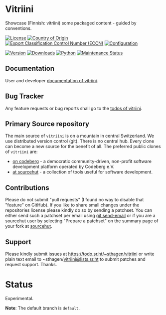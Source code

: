 # Vitriini

Showcase (Finnish: vitriini) some packaged content - guided by conventions.

[![License](https://git.sr.ht/~sthagen/vitriini/blob/default/docs/badges/license-spdx-mit.svg)](https://git.sr.ht/~sthagen/vitriini/tree/default/item/LICENSE)
[![Country of Origin](https://git.sr.ht/~sthagen/vitriini/blob/default/docs/badges/country-of-origin-name-switzerland-neutral.svg)](https://git.sr.ht/~sthagen/vitriini/tree/default/item/COUNTRY-OF-ORIGIN)
[![Export Classification Control Number (ECCN)](https://git.sr.ht/~sthagen/vitriini/blob/default/docs/badges/export-control-classification-number_eccn-ear99-neutral.svg)](https://git.sr.ht/~sthagen/vitriini/tree/default/item/EXPORT-CONTROL-CLASSIFICATION-NUMBER)
[![Configuration](https://git.sr.ht/~sthagen/vitriini/blob/default/docs/badges/configuration-sbom.svg)](https://git.sr.ht/~sthagen/vitriini/tree/default/item/docs/third-party/README.md)

[![Version](https://git.sr.ht/~sthagen/vitriini/blob/default/docs/badges/latest-release.svg)](https://pypi.python.org/pypi/vitriini/)
[![Downloads](https://git.sr.ht/~sthagen/vitriini/blob/default/docs/badges/downloads-per-month.svg)](https://pepy.tech/project/vitriini)
[![Python](https://git.sr.ht/~sthagen/vitriini/blob/default/docs/badges/python-versions.svg)](https://pypi.python.org/pypi/vitriini/)
[![Maintenance Status](https://git.sr.ht/~sthagen/vitriini/blob/default/docs/badges/commits-per-year.svg)](https://git.sr.ht/~sthagen/vitriini/log)

## Documentation

User and developer [documentation of vitriini](https://codes.dilettant.life/docs/vitriini).

## Bug Tracker

Any feature requests or bug reports shall go to the [todos of vitriini](https://todo.sr.ht/~sthagen/vitriini).

## Primary Source repository

The main source of `vitriini` is on a mountain in central Switzerland.
We use distributed version control (git).
There is no central hub.
Every clone can become a new source for the benefit of all.
The preferred public clones of `vitriini` are:

* [on codeberg](https://codeberg.org/sthagen/vitriini) - a democratic community-driven, non-profit software development platform operated by Codeberg e.V.
* [at sourcehut](https://git.sr.ht/~sthagen/vitriini) - a collection of tools useful for software development.

## Contributions

Please do not submit "pull requests" (I found no way to disable that "feature" on GitHub).
If you like to share small changes under the repositories license please kindly do so by sending a patchset.
You can either send such a patchset per email using [git send-email](https://git-send-email.io) or 
if you are a sourcehut user by selecting "Prepare a patchset" on the summary page of your fork at [sourcehut](https://git.sr.ht/).

## Support

Please kindly submit issues at https://todo.sr.ht/~sthagen/vitriini or write plain text email to ~sthagen/vitriini@lists.sr.ht to submit patches and request support. Thanks.

# Status

Experimental.

**Note**: The default branch is `default`.
